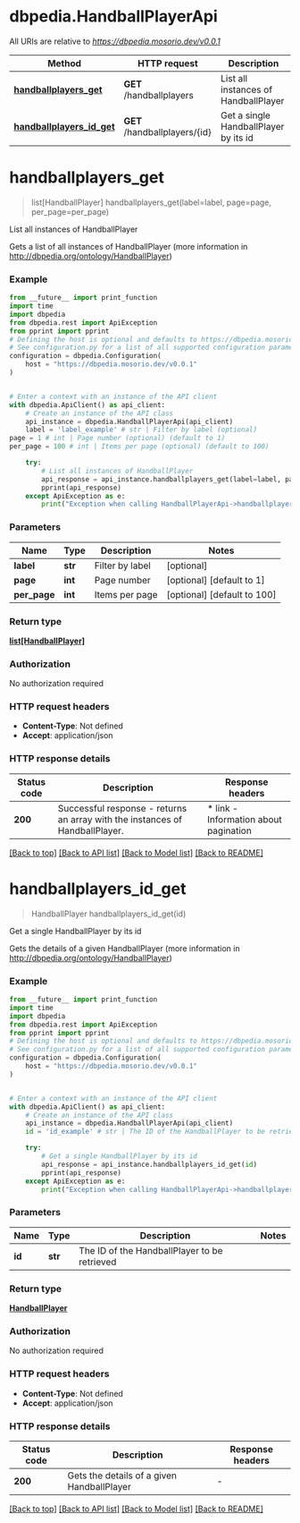 # dbpedia.HandballPlayerApi

All URIs are relative to *https://dbpedia.mosorio.dev/v0.0.1*

Method | HTTP request | Description
------------- | ------------- | -------------
[**handballplayers_get**](HandballPlayerApi.md#handballplayers_get) | **GET** /handballplayers | List all instances of HandballPlayer
[**handballplayers_id_get**](HandballPlayerApi.md#handballplayers_id_get) | **GET** /handballplayers/{id} | Get a single HandballPlayer by its id


# **handballplayers_get**
> list[HandballPlayer] handballplayers_get(label=label, page=page, per_page=per_page)

List all instances of HandballPlayer

Gets a list of all instances of HandballPlayer (more information in http://dbpedia.org/ontology/HandballPlayer)

### Example

```python
from __future__ import print_function
import time
import dbpedia
from dbpedia.rest import ApiException
from pprint import pprint
# Defining the host is optional and defaults to https://dbpedia.mosorio.dev/v0.0.1
# See configuration.py for a list of all supported configuration parameters.
configuration = dbpedia.Configuration(
    host = "https://dbpedia.mosorio.dev/v0.0.1"
)


# Enter a context with an instance of the API client
with dbpedia.ApiClient() as api_client:
    # Create an instance of the API class
    api_instance = dbpedia.HandballPlayerApi(api_client)
    label = 'label_example' # str | Filter by label (optional)
page = 1 # int | Page number (optional) (default to 1)
per_page = 100 # int | Items per page (optional) (default to 100)

    try:
        # List all instances of HandballPlayer
        api_response = api_instance.handballplayers_get(label=label, page=page, per_page=per_page)
        pprint(api_response)
    except ApiException as e:
        print("Exception when calling HandballPlayerApi->handballplayers_get: %s\n" % e)
```

### Parameters

Name | Type | Description  | Notes
------------- | ------------- | ------------- | -------------
 **label** | **str**| Filter by label | [optional] 
 **page** | **int**| Page number | [optional] [default to 1]
 **per_page** | **int**| Items per page | [optional] [default to 100]

### Return type

[**list[HandballPlayer]**](HandballPlayer.md)

### Authorization

No authorization required

### HTTP request headers

 - **Content-Type**: Not defined
 - **Accept**: application/json

### HTTP response details
| Status code | Description | Response headers |
|-------------|-------------|------------------|
**200** | Successful response - returns an array with the instances of HandballPlayer. |  * link - Information about pagination <br>  |

[[Back to top]](#) [[Back to API list]](../README.md#documentation-for-api-endpoints) [[Back to Model list]](../README.md#documentation-for-models) [[Back to README]](../README.md)

# **handballplayers_id_get**
> HandballPlayer handballplayers_id_get(id)

Get a single HandballPlayer by its id

Gets the details of a given HandballPlayer (more information in http://dbpedia.org/ontology/HandballPlayer)

### Example

```python
from __future__ import print_function
import time
import dbpedia
from dbpedia.rest import ApiException
from pprint import pprint
# Defining the host is optional and defaults to https://dbpedia.mosorio.dev/v0.0.1
# See configuration.py for a list of all supported configuration parameters.
configuration = dbpedia.Configuration(
    host = "https://dbpedia.mosorio.dev/v0.0.1"
)


# Enter a context with an instance of the API client
with dbpedia.ApiClient() as api_client:
    # Create an instance of the API class
    api_instance = dbpedia.HandballPlayerApi(api_client)
    id = 'id_example' # str | The ID of the HandballPlayer to be retrieved

    try:
        # Get a single HandballPlayer by its id
        api_response = api_instance.handballplayers_id_get(id)
        pprint(api_response)
    except ApiException as e:
        print("Exception when calling HandballPlayerApi->handballplayers_id_get: %s\n" % e)
```

### Parameters

Name | Type | Description  | Notes
------------- | ------------- | ------------- | -------------
 **id** | **str**| The ID of the HandballPlayer to be retrieved | 

### Return type

[**HandballPlayer**](HandballPlayer.md)

### Authorization

No authorization required

### HTTP request headers

 - **Content-Type**: Not defined
 - **Accept**: application/json

### HTTP response details
| Status code | Description | Response headers |
|-------------|-------------|------------------|
**200** | Gets the details of a given HandballPlayer |  -  |

[[Back to top]](#) [[Back to API list]](../README.md#documentation-for-api-endpoints) [[Back to Model list]](../README.md#documentation-for-models) [[Back to README]](../README.md)

